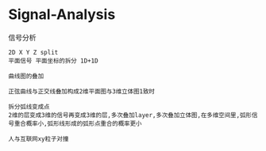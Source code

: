 # Signal-Analysis
信号分析
    
    2D X Y Z split
    平面信号 平面坐标的拆分 1D+1D
    
    曲线图的叠加
    
    正弦曲线与正交线叠加构成2维平面图与3维立体图1致时
    
    拆分弧线变成点
    2维的层变成3维的信号再变成3维的层,多次叠加layer,多次叠加立体图,在多维空间里,弧形信号重合概率小,弧形线形成的弧形点重合的概率更小
    
    人与互联网xy粒子对撞
    
    
    
    
    
    
    
    
    
    
    
    
    
    
    
    
